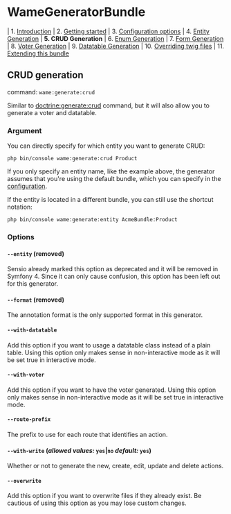 WameGeneratorBundle
=====================

| 1.  [Introduction](1_introduction.md)
| 2.  [Getting started](2_getting_started.md)
| 3.  [Configuration options](3_configuration.md)
| 4.  [Entity Generation](4_entity_generation.md)
| **5.  CRUD Generation**
| 6.  [Enum Generation](6_enum_generation.md)
| 7.  [Form Generation](7_form_generation.md)
| 8.  [Voter Generation](8_voter_generation.md)
| 9.  [Datatable Generation](9_datatable_generation.md)
| 10. [Overriding twig files](10_overriding_twig.md)
| 11. [Extending this bundle](11_extending_bundle.md)


## CRUD generation

command: `wame:generate:crud` 

Similar to [doctrine:generate:crud](https://symfony.com/doc/3.0/bundles/SensioGeneratorBundle/commands/generate_doctrine_crud.html)
 command, but it will also allow you to generate a voter and datatable.

### Argument

You can directly specify for which entity you want to generate CRUD:

    php bin/console wame:generate:crud Product
    
If you only specify an entity name, like the example above, the generator assumes that
you're using the default bundle, which you can specify in the
[configuration](3_configuration.md).

If the entity is located in a different bundle, you can still use the
shortcut notation:

    php bin/console wame:generate:entity AcmeBundle:Product


### Options

#### `--entity` (removed)  
Sensio already marked this option as deprecated and it will be removed in
Symfony 4. Since it can only cause confusion, this option has been
left out for this generator.

#### `--format` (removed)
The annotation format is the only supported format in this generator.
 
#### `--with-datatable`  
Add this option if you want to usage a datatable class instead of a 
plain table. 
Using this option only makes sense in non-interactive mode as it will be
set true in interactive mode.
#### `--with-voter`  
Add this option if you want to have the voter generated.
Using this option only makes sense in non-interactive mode as it will be
set true in interactive mode.

#### `--route-prefix`

The prefix to use for each route that identifies an action.


#### `--with-write` (*allowed values:* `yes`|`no` *default:* `yes`)

Whether or not to generate the new, create, edit, update and delete actions.

#### `--overwrite`  
Add this option if you want to overwrite files if they already exist. 
Be cautious of using this option as you may lose custom changes.
